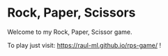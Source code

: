 # Rock, Paper, Scissors

Welcome to my Rock, Paper, Scissor game. 

To play just visit: https://raul-ml.github.io/rps-game/ !
